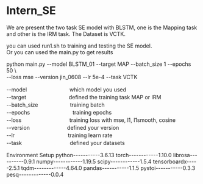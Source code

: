 # Intern_SE

We are present the two task SE model with BLSTM, one is the Mapping task and other is the IRM task.
The Dataset is VCTK.

you can used run1.sh to training and testing the SE model.  
Or you can used the main.py to get results  

python main.py --model BLSTM_01 --target MAP --batch_size 1 --epochs 50 \  
               --loss mse --version jin_0608 --lr 5e-4 --task VCTK  
               
--model　　　　　　　　which model you used  
--target　　　　　　　　defined the training task MAP or IRM  
--batch_size　　　　　　training batch   
--epochs　　　　　　　　training epochs  
--loss　　　　　　　　　training loss with mse, l1, l1smooth, cosine  
--version　　　　　　　defined your version  
--lr　　　　　　　　　　training learn rate  
--task　　　　　　　　　defined your datasets  

Environment Setup
python-----------3.6.13
torch------------1.10.0
librosa----------0.9.1
numpy------------1.19.5
scipy------------1.5.4
tensorboardx-----2.5.1
tqdm-------------4.64.0
pandas-----------1.1.5
pystoi-----------0.3.3
pesq-------------0.0.4
